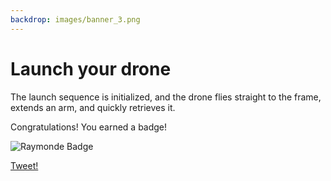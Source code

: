 ```yaml
---
backdrop: images/banner_3.png
---
```

# Launch your drone

The launch sequence is initialized, and the drone flies straight to the frame, extends an arm, and quickly retrieves it.

<Item id="3"/>

Congratulations! You earned a badge!

![Raymonde Badge](/AzureSpaceMystery/images/raymonde_badge.png)

[Tweet!](https://twitter.com/intent/tweet?url=https%3A%2F%2Fmicrosoft.com/AzureSpaceMystery%2F&text=I%20just%20earned%20a%20badge%20in%20the%20Azure%20Space%20Mystery%20adventure!&hashtags=AzureSpaceMystery)


<Page url="/rocket/fr/1" instructions="" action="Return to the start for a new mission!" condition="none" />